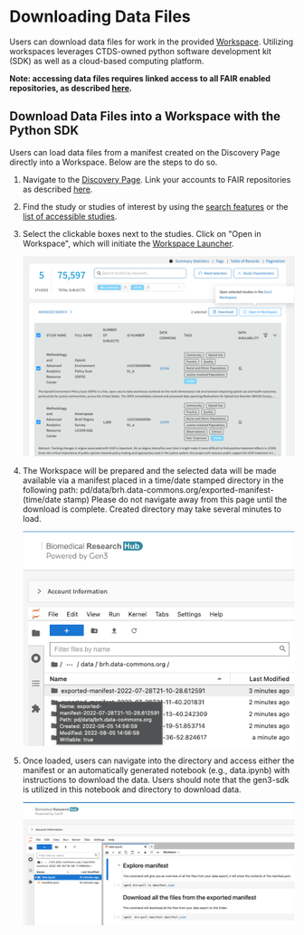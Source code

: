 # **Downloading Data Files**

Users can download data files for work in the provided [Workspace][Workspaces page]. Utilizing workspaces leverages CTDS-owned python software development kit (SDK) as well as a cloud-based computing platform.

**Note: accessing data files requires linked access to all FAIR enabled repositories, as described [here][Request study access].**

## Download Data Files into a Workspace with the Python SDK

Users can load data files from a manifest created on the Discovery Page directly into a Workspace.
Below are the steps to do so.

1. Navigate to the [Discovery Page][Discovery page]. Link your accounts to FAIR repositories as described [here][Request study access].

2. Find the study or studies of interest by using the [search features][Discovery page] or the [list of accessible studies][Discovery page].

3. Select the clickable boxes next to the studies.
Click on "Open in Workspace", which will initiate the [Workspace Launcher][Workspaces page].

      ![Select the studies and click "Open In Workspace".][img open data in wksp]

4. The Workspace will be prepared and the selected data will be made available via a manifest placed in a time/date stamped directory in the following path: pd/data/brh.data-commons.org/exported-manifest-(time/date stamp) Please do not navigate away from this page until the download is complete. Created directory may take several minutes to load.

      ![Workspace manifest downloaded to pd directory][img workspace manifest]

5. Once loaded, users can navigate into the directory and access either the manifest or an automatically generated notebook (e.g., data.ipynb) with instructions to download the data. Users should note that the gen3-sdk is utilized in this notebook and directory to download data.

      ![The manifest and a notebook are available in the pd directory][img data notebook]

<!-- Links and Images -->
[img login]: ./img/brh-login.png
[img req access]: ./img/profile_login_other_commons.png
[img Discovery study page]: ./img/discovery_study_page.png
[img Yes access]: ./img/access_YES.png
[img Login other commons]: ./img/profile_login_other_commons.png
[img Discover grid]: ./img/grid_discovery_color_080322.png
[img Discovery features]: ./img/discovery_features_080322.png
[img Discovery Study page metadata]: ./img/discovery_study_page_datafiles.png
[img Workspaces access request]: ./img/workspace_access_form.png
[img Workspace access success]: ./img/workspace_access_success.png
[img workspace upload]: ./img/workspace_upload_080322.png
[img Terminate workspace]: ./img/workspace_terminate_2.png
[Workspace timeout]: https://brh.data-commons.org/dashboard/Public/index.html#AutomaticWorkspaceShutdown
[img wksp register]: ./img/brh-portal-login-strides.png
[img open data in wksp]: ./img/open_data_in_workspace.png
[img workspace manifest]: ./img/open_in_workspace_manifest_path.png
[img data notebook]: ./img/open_in_workspace_datanb.png
[STRIDES]: https://datascience.nih.gov/strides
[img BRH Admin Portal]: ./img/brh-portal-login.png
[img BRH portal request]: .img/brh-portal-request.png
[img STRIDES payment]: ./img/brh-portal-options.png
[img STR grant]: ./img/brh-portal-strides-grant.png
[img STR credit]: ./img/brh-portal-strides-credits.png

[img login]: ./img/brh-login.png
[img req access]: ./img/profile_login_other_commons.png
[img workspaces]: ./img/workspace_flavors_080322.png
[img Workspace launch status]: ./img/workspace_launch.png
[img Workspace Data Folder]: ./img/workspace_data_folder_080322.png
[img PD folder]: ./img/workspace_pd_folder_080422.png
[img New Notebook]: ./img/workspace_new_080322.png
[img Notebook save]: ./img/workspace_notebook_save_080322.png
[img download notebook]: ./img/workspace_notebook_download_080422.png
[img Jupyter logo]: ./img/workspace_jupyter_logo.png
[img Workspace shutdown 2']: ./img/workspace_shutdown_sign_2.png
[img profile]: ./img/profile_access.png
[Download Data Files into a Workspace with the Python SDK]: https://brh.data-commons.org/dashboard/Public/index.html#OpeninWorkspacefromDiscovery
[GitHub]: https://docs.github.com/en
[Data Availability Options]: https://brh.data-commons.org/dashboard/Public/index.html#DataAvailabilityOptions
[Find Study Metadata]: https://brh.data-commons.org/dashboard/Public/index.html#FindStudyMetadata
[Download data files]: https://brh.data-commons.org/dashboard/Public/index.html#DownloadingDataFiles
[eRA]: https://era.nih.gov/
[Jupyter]: https://jupyter.org/
[Profile page]: https://brh.data-commons.org/identity
[BRH login]: https://brh.data-commons.org/login
[BRH Workspace]: https://brhstaging.data-commons.org/workspace
[BRH Platform]: https://brh.data-commons.org/
[BRH Discovery]: https://brh.data-commons.org/discovery
[Gen3.org]: https://gen3.org/
[img BRH logo]: ./img/brh-logo.png
[img Gen3 logo]: ./img/gen3blue.png
[Register for workspaces]: 05-workspace_registration.md
[Login page]: 06-loginoverview.md
[Request study access]: 07-how_to_check_request_access.md
[Discovery page]: 08-discovery_page.md
[Workspaces page]: 09-workspace_page.md
[Profile page]: 10-profile_page.md
